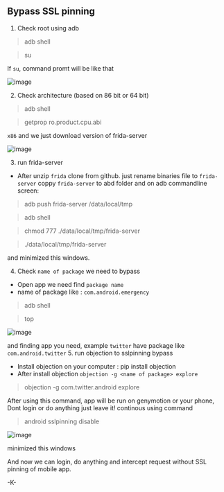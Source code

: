 ## Bypass SSL pinning
1.  Check root using adb
>   adb shell

>   su

If `su`, command promt will be like that

![image](https://user-images.githubusercontent.com/63294758/227363205-c57f7fe4-05d0-4e6a-ab90-c1bcf1cbeb91.png)

2.  Check architecture (based on 86 bit or 64 bit)

>   adb shell

>   getprop ro.product.cpu.abi

`x86` and we just download version of frida-server

![image](https://user-images.githubusercontent.com/63294758/227363291-c9d06bb1-3fd0-441a-abf7-4fcb9afbea9e.png)

3.  run frida-server 
-   After unzip `frida` clone from github. just rename binaries file to `frida-server` coppy `frida-server` to abd folder and on adb commandline screen: 
>   adb push frida-server /data/local/tmp 

>   adb shell

>   chmod 777 ./data/local/tmp/frida-server

>   ./data/local/tmp/frida-server

and minimized this windows.  

4.  Check `name of package` we need to bypass
-   Open app we need find `package name`
-   name of package like : `com.android.emergency` 
>   adb shell

>   top

![image](https://user-images.githubusercontent.com/63294758/227427844-6cad9db1-9385-4c1c-adbf-d8a0544f0309.png)


and finding app you need, example `twitter` have package like `com.android.twitter`
5.  run objection to sslpinning bypass
-   Install objection on your computer : pip install objection  
-   After install objection `objection -g <name of package> explore`
>   objection -g com.twitter.android explore

After using this command, app will be run on genymotion or your phone, Dont login or do anything just leave it!
continous using command

>   android sslpinning disable

![image](https://user-images.githubusercontent.com/63294758/227427808-e3a90c81-5f88-4d3b-ac3b-88bab5865c26.png)


minimized this windows

And now we can login, do anything and intercept request without SSL pinning of mobile app.


-K-


